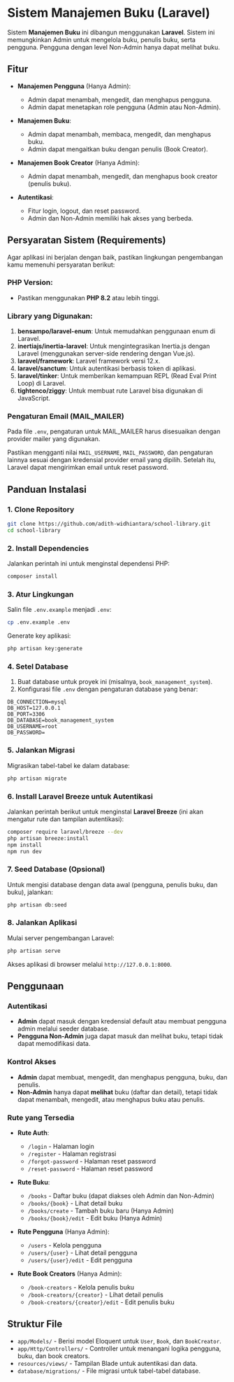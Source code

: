 # **Sistem Manajemen Buku** (Laravel)

Sistem **Manajemen Buku** ini dibangun menggunakan **Laravel**. Sistem ini memungkinkan Admin untuk mengelola buku,
penulis buku, serta pengguna. Pengguna dengan level Non-Admin hanya dapat melihat buku.

## **Fitur**

* **Manajemen Pengguna** (Hanya Admin):

    * Admin dapat menambah, mengedit, dan menghapus pengguna.
    * Admin dapat menetapkan role pengguna (Admin atau Non-Admin).

* **Manajemen Buku**:

    * Admin dapat menambah, membaca, mengedit, dan menghapus buku.
    * Admin dapat mengaitkan buku dengan penulis (Book Creator).

* **Manajemen Book Creator** (Hanya Admin):

    * Admin dapat menambah, mengedit, dan menghapus book creator (penulis buku).

* **Autentikasi**:

    * Fitur login, logout, dan reset password.
    * Admin dan Non-Admin memiliki hak akses yang berbeda.

## **Persyaratan Sistem (Requirements)**

Agar aplikasi ini berjalan dengan baik, pastikan lingkungan pengembangan kamu memenuhi persyaratan berikut:

### **PHP Version**:

* Pastikan menggunakan **PHP 8.2** atau lebih tinggi.

### **Library yang Digunakan**:

1. **bensampo/laravel-enum**: Untuk memudahkan penggunaan enum di Laravel.
2. **inertiajs/inertia-laravel**: Untuk mengintegrasikan Inertia.js dengan Laravel (menggunakan server-side rendering
   dengan Vue.js).
3. **laravel/framework**: Laravel framework versi 12.x.
4. **laravel/sanctum**: Untuk autentikasi berbasis token di aplikasi.
5. **laravel/tinker**: Untuk memberikan kemampuan REPL (Read Eval Print Loop) di Laravel.
6. **tightenco/ziggy**: Untuk membuat rute Laravel bisa digunakan di JavaScript.

### **Pengaturan Email (MAIL_MAILER)**

Pada file `.env`, pengaturan untuk MAIL_MAILER harus disesuaikan dengan provider mailer yang digunakan.

Pastikan mengganti nilai `MAIL_USERNAME`, `MAIL_PASSWORD`, dan pengaturan lainnya sesuai dengan kredensial provider
email yang dipilih. Setelah itu, Laravel dapat mengirimkan email untuk reset password.

## **Panduan Instalasi**

### 1. **Clone Repository**

```bash
git clone https://github.com/adith-widhiantara/school-library.git
cd school-library
```

### 2. **Install Dependencies**

Jalankan perintah ini untuk menginstal dependensi PHP:

```bash
composer install
```

### 3. **Atur Lingkungan**

Salin file `.env.example` menjadi `.env`:

```bash
cp .env.example .env
```

Generate key aplikasi:

```bash
php artisan key:generate
```

### 4. **Setel Database**

1. Buat database untuk proyek ini (misalnya, `book_management_system`).
2. Konfigurasi file `.env` dengan pengaturan database yang benar:

```plaintext
DB_CONNECTION=mysql
DB_HOST=127.0.0.1
DB_PORT=3306
DB_DATABASE=book_management_system
DB_USERNAME=root
DB_PASSWORD=
```

### 5. **Jalankan Migrasi**

Migrasikan tabel-tabel ke dalam database:

```bash
php artisan migrate
```

### 6. **Install Laravel Breeze untuk Autentikasi**

Jalankan perintah berikut untuk menginstal **Laravel Breeze** (ini akan mengatur rute dan tampilan autentikasi):

```bash
composer require laravel/breeze --dev
php artisan breeze:install
npm install
npm run dev
```

### 7. **Seed Database (Opsional)**

Untuk mengisi database dengan data awal (pengguna, penulis buku, dan buku), jalankan:

```bash
php artisan db:seed
```

### 8. **Jalankan Aplikasi**

Mulai server pengembangan Laravel:

```bash
php artisan serve
```

Akses aplikasi di browser melalui `http://127.0.0.1:8000`.

## **Penggunaan**

### **Autentikasi**

* **Admin** dapat masuk dengan kredensial default atau membuat pengguna admin melalui seeder database.
* **Pengguna Non-Admin** juga dapat masuk dan melihat buku, tetapi tidak dapat memodifikasi data.

### **Kontrol Akses**

* **Admin** dapat membuat, mengedit, dan menghapus pengguna, buku, dan penulis.
* **Non-Admin** hanya dapat **melihat** buku (daftar dan detail), tetapi tidak dapat menambah, mengedit, atau menghapus
  buku atau penulis.

### **Rute yang Tersedia**

* **Rute Auth**:

    * `/login` - Halaman login
    * `/register` - Halaman registrasi
    * `/forgot-password` - Halaman reset password
    * `/reset-password` - Halaman reset password

* **Rute Buku**:

    * `/books` - Daftar buku (dapat diakses oleh Admin dan Non-Admin)
    * `/books/{book}` - Lihat detail buku
    * `/books/create` - Tambah buku baru (Hanya Admin)
    * `/books/{book}/edit` - Edit buku (Hanya Admin)

* **Rute Pengguna** (Hanya Admin):

    * `/users` - Kelola pengguna
    * `/users/{user}` - Lihat detail pengguna
    * `/users/{user}/edit` - Edit pengguna

* **Rute Book Creators** (Hanya Admin):

    * `/book-creators` - Kelola penulis buku
    * `/book-creators/{creator}` - Lihat detail penulis
    * `/book-creators/{creator}/edit` - Edit penulis buku

## **Struktur File**

* `app/Models/` - Berisi model Eloquent untuk `User`, `Book`, dan `BookCreator`.
* `app/Http/Controllers/` - Controller untuk menangani logika pengguna, buku, dan book creators.
* `resources/views/` - Tampilan Blade untuk autentikasi dan data.
* `database/migrations/` - File migrasi untuk tabel-tabel database.
